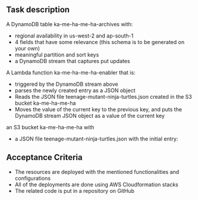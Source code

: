 ## Task description
A DynamoDB table ka-me-ha-me-ha-archives with:

* regional availability in us-west-2 and ap-south-1
* 4 fields that have some relevance (this schema is to be generated on your own)
* meaningful partition and sort keys
* a DynamoDB stream that captures put updates

A Lambda function ka-me-ha-me-ha-enabler that is:
* triggered by the DynamoDB stream above
* parses the newly created entry as a JSON object
* Reads the JSON file teenage-mutant-ninja-turtles.json created in the S3 bucket ka-me-ha-me-ha
* Moves the value of the current key to the previous key, and puts the DynamoDB stream JSON object as a value of the current key

an S3 bucket ka-me-ha-me-ha with
* a JSON file teenage-mutant-ninja-turtles.json with the initial entry:

## Acceptance Criteria
* The resources are deployed with the mentioned functionalities and configurations
* All of the deployments are done using AWS Cloudformation stacks
* The related code is put in a repository on GitHub